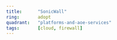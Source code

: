 ```yaml
---
title:      "SonicWall"
ring:       adopt
quadrant:   "platforms-and-aoe-services"
tags:       [cloud, firewall]
---
```


